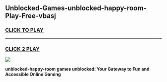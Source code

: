 
## Unblocked-Games-unblocked-happy-room-Play-Free-vbasj
<h3>
<a href="https://premium76.site?title=unblocked-happy-room&ref=19M">CLICK TO PLAY</a></h3>
<hr>

<h3>
<a href="https://premium76.site?title=unblocked-happy-room&ref=19M">CLICK 2 PLAY</a>
  
</h3>

<a href="https://premium76.site?title=unblocked-happy-room&ref=19M"><img src="https://clearcache.store/games.png"></a>


**unblocked-happy-room games unblocked: Your Gateway to Fun and Accessible Online Gaming**
